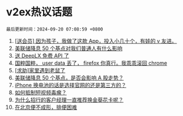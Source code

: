 # v2ex热议话题

`最后更新时间：2024-09-20 07:08:59 +0800`

1. [[送会员] 因为孩子，我做了这款 App，投入小几十个，有娃的 v 友进。](https://www.v2ex.com/t/1074110)
1. [美联储降息 50 个基点对我们普通人有什么影响](https://www.v2ex.com/t/1073921)
1. [送 DeepLX 免费 API 了](https://www.v2ex.com/t/1073913)
1. [国粹国粹， user data 丢了， firefox 你真行。我乖乖滚回 chrome](https://www.v2ex.com/t/1074017)
1. [[求助]家里遇到老鼠了](https://www.v2ex.com/t/1073925)
1. [美联储降息 50 个基点，是否会影响 A 股走势？](https://www.v2ex.com/t/1073902)
1. [iPhone 换电池的话是选择官网的还是第三方的？](https://www.v2ex.com/t/1073924)
1. [如何抵制短视频毒瘤？](https://www.v2ex.com/t/1073945)
1. [为什么招行的客户经理一直推荐换金葵花卡呢？](https://www.v2ex.com/t/1073906)
1. [在北京便不成形，排便困难](https://www.v2ex.com/t/1074066)

